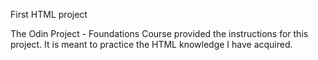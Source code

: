 First HTML project

The Odin Project - Foundations Course provided the instructions for this project. It is meant to practice the HTML knowledge I have acquired.